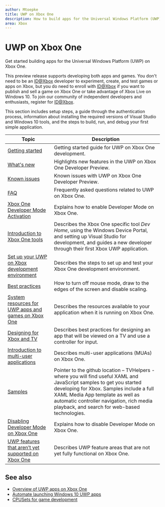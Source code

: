 ```yaml
---
author: Mtoepke
title: UWP on Xbox One
description: How to build apps for the Universal Windows Platform (UWP) on Xbox One.
area: Xbox
---
```


# UWP on Xbox One

Get started building apps for the Universal Windows Platform (UWP) on Xbox One.

This preview release supports developing both apps and games. You don't need to be an [ID@Xbox](http://www.xbox.com/en-us/Developers/id) developer to experiment, create, and test games or apps on Xbox, but you do need to enroll with [ID@Xbox](http://www.xbox.com/en-us/Developers/id) if you want to publish and sell a game on Xbox One or take advantage of Xbox Live on Windows 10. To join our community of independent developers and enthusiasts, register for [ID@Xbox](http://www.xbox.com/en-us/Developers/id). 

This section includes setup steps, a guide through the authentication process, information about installing the required versions of Visual Studio and Windows 10 tools, and the steps to build, run, and debug your first simple application. 

| Topic      | Description |
|------------|-------------|
|[Getting started](getting-started.md)| Getting started guide for UWP on Xbox One development. |
|[What's new](whats-new.md)| Highlights new features in the UWP on Xbox One Developer Preview. |
|[Known issues](known-issues.md)| Known issues with UWP on Xbox One Developer Preview. |
|[FAQ](frequently-asked-questions.md)| Frequently asked questions related to UWP on Xbox One. |
|[Xbox One Developer Mode Activation](devkit-activation.md)| Explains how to enable Developer Mode on Xbox One. |
|[Introduction to Xbox One tools](introduction-to-xbox-tools.md)| Describes the Xbox One specific tool _Dev Home_, using the Windows Device Portal, and setting up Visual Studio for development, and guides a new developer through their first Xbox UWP application. |
|[Set up your UWP on Xbox development environment](development-environment-setup.md)| Describes the steps to set up and test your Xbox One development environment. |
|[Best practices](tailoring-for-xbox.md)| How to turn off mouse mode, draw to the edges of the screen and disable scaling. |
|[System resources for UWP apps and games on Xbox One](system-resource-allocation.md)| Describes the resources available to your application when it is running on Xbox One. | 
|[Designing for Xbox and TV](http://go.microsoft.com/fwlink/?LinkID=760736)| Describes best practices for designing an app that will be viewed on a TV and use a controller for input. |  
|[Introduction to multi-user applications](multi-user-applications.md)| Describes multi-user applications (MUAs) on Xbox One. |
|[Samples](samples.md)| Pointer to the github location – TVHelpers - where you will find useful XAML and JavaScript samples to get you started developing for Xbox. Samples include a full XAML Media App template as well as automatic controller navigation, rich media playback, and search for web-based technologies. |
|[Disabling Developer Mode on Xbox One](devkit-deactivation.md)| Explains how to disable Developer Mode on Xbox One. |
|[UWP features that aren’t yet supported on Xbox One](http://go.microsoft.com/fwlink/?LinkId=760755)|  Describes UWP feature areas that are not yet fully functional on Xbox One.|  

## See also
- [Overview of UWP apps on Xbox One](http://go.microsoft.com/fwlink/?LinkId=780786) 
- [Automate launching Windows 10 UWP apps](automate-launching-uwp-apps.md)
- [CPUSets for game development](cpusets-games.md)
  


<!--HONumber=Jun16_HO2-->


